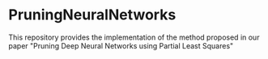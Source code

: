 # PruningNeuralNetworks
This repository provides the implementation of the method proposed in our paper "Pruning Deep Neural Networks using Partial Least Squares"
